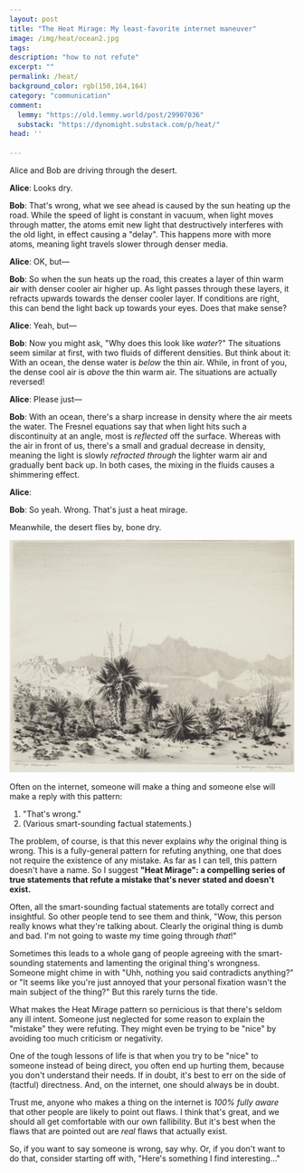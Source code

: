 ```yaml
---
layout: post
title: "The Heat Mirage: My least-favorite internet maneuver"
image: /img/heat/ocean2.jpg
tags: 
description: "how to not refute" 
excerpt: ""
permalink: /heat/
background_color: rgb(150,164,164)
category: "communication"
comment:
  lemmy: "https://old.lemmy.world/post/29907036"
  substack: "https://dynomight.substack.com/p/heat/"
head: ''

---
```


Alice and Bob are driving through the desert.

**Alice**: Looks dry.

**Bob**: That's wrong, what we see ahead is caused by the sun heating up the road. While the speed of light is constant in vacuum, when light moves through matter, the atoms emit new light that destructively interferes with the old light, in effect causing a "delay". This happens more with more atoms, meaning light travels slower through denser media.

**Alice**: OK, but—

**Bob**: So when the sun heats up the road, this creates a layer of thin warm air with denser cooler air higher up. As light passes through these layers, it refracts upwards towards the denser cooler layer. If conditions are right, this can bend the light back up towards your eyes. Does that make sense?

**Alice**: Yeah, but—

**Bob**: Now you might ask, "Why does this look like *water*?" The situations seem similar at first, with two fluids of different densities. But think about it: With an ocean, the dense water is *below* the thin air. While, in front of you, the dense cool air is *above* the thin warm air. The situations are actually reversed!

**Alice**: Please just—

**Bob**: With an ocean, there's a sharp increase in density where the air meets the water. The Fresnel equations say that when light hits such a discontinuity at an angle, most is *reflected* off the surface. Whereas with the air in front of us, there's a small and gradual decrease in density, meaning the light is slowly *refracted* *through* the lighter warm air and gradually bent back up. In both cases, the mixing in the fluids causes a shimmering effect.

**Alice**: 

**Bob**: So yeah. Wrong. That's just a heat mirage.

Meanwhile, the desert flies by, bone dry.

![mirage](/img/heat/a_mirage_arizona_1986.jpg)

Often on the internet, someone will make a thing and someone else will make a reply with this pattern:

1.  "That's wrong."
2. (Various smart-sounding factual statements.)

The problem, of course, is that this never explains *why* the original thing is wrong. This is a fully-general pattern for refuting anything, one that does not require the existence of any mistake. As far as I can tell, this pattern doesn't have a name. So I suggest **"Heat Mirage": a compelling series of true statements that refute a mistake that's never stated and doesn't exist.**

Often, all the smart-sounding factual statements are totally correct and insightful. So other people tend to see them and think, "Wow, this person really knows what they're talking about. Clearly the original thing is dumb and bad. I'm not going to waste my time going through *that*!"

Sometimes this leads to a whole gang of people agreeing with the smart-sounding statements and lamenting the original thing's wrongness. Someone might chime in with "Uhh, nothing you said contradicts anything?" or "It seems like you're just annoyed that your personal fixation wasn't the main subject of the thing?" But this rarely turns the tide.

What makes the Heat Mirage pattern so pernicious is that there's seldom any ill intent. Someone just neglected for some reason to explain the "mistake" they were refuting. They might even be trying to be "nice" by avoiding too much criticism or negativity.

One of the tough lessons of life is that when you try to be "nice" to someone instead of being direct, you often end up hurting them, because you don't understand their needs. If in doubt, it's best to err on the side of (tactful) directness. And, on the internet, one should always be in doubt.

Trust me, anyone who makes a thing on the internet is *100% fully aware* that other people are likely to point out flaws. I think that's great, and we should all get comfortable with our own fallibility. But it's best when the flaws that are pointed out are *real* flaws that actually exist.

So, if you want to say someone is wrong, say why. Or, if you don't want to do that, consider starting off with, "Here's something I find interesting..."